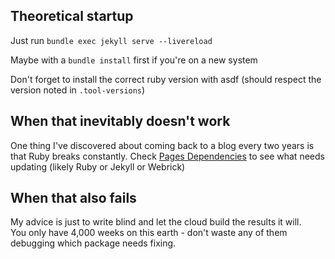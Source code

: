 ## Theoretical startup

Just run
`bundle exec jekyll serve --livereload`

Maybe with a
`bundle install`
first if you're on a new system

Don't forget to install the correct ruby version with asdf (should respect the version noted in `.tool-versions`)


## When that inevitably doesn't work

One thing I've discovered about coming back to a blog every two years is that Ruby breaks constantly.  Check [Pages Dependencies](https://pages.github.com/versions/) to see what needs updating (likely Ruby or Jekyll or Webrick)

## When that also fails
My advice is just to write blind and let the cloud build the results it will.  
You only have 4,000 weeks on this earth - don't waste any of them debugging which package needs fixing.